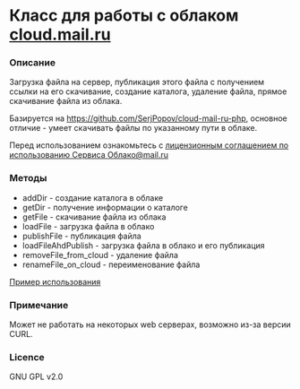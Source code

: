 # Класс для работы с облаком [cloud.mail.ru](http://cloud.mail.ru)

### Описание
Загрузка файла на сервер, публикация этого файла с получением ссылки на его скачивание, создание каталога, удаление файла, прямое скачивание файла из облака.

Базируется на https://github.com/SerjPopov/cloud-mail-ru-php, основное отличие - умеет скачивать файлы по указанному пути в облаке.

Перед использованием ознакомьтесь с [лицензионным соглашением по использованию Сервиса Облако@mail.ru](https://cloud.mail.ru/LA/)

### Методы
* addDir - создание каталога в облаке
* getDir - получение информации о каталоге
* getFile - скачивание файла из облака
* loadFile - загрузка файла в облако
* publishFile - публикация файла
* loadFileAhdPublish - загрузка файла в облако и его публикация
* removeFile_from_cloud - удаление файла
* renameFile_on_cloud - переименование файла

[Пример использования](example.php)

### Примечание
Может не работать на некоторых web серверах, возможно из-за версии CURL.

### Licence
GNU GPL v2.0
